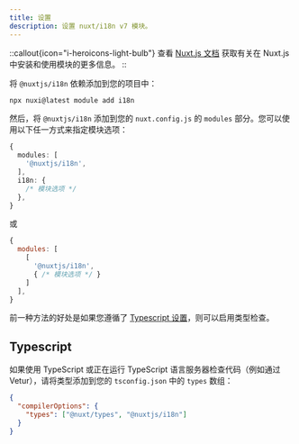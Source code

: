 ```yaml
---
title: 设置
description: 设置 nuxt/i18n v7 模块。
---
```


::callout{icon="i-heroicons-light-bulb"}
查看 [Nuxt.js 文档](https://nuxtjs.org/guides/configuration-glossary/configuration-modules) 获取有关在 Nuxt.js 中安装和使用模块的更多信息。
::

将 `@nuxtjs/i18n` 依赖添加到您的项目中：
```bash
npx nuxi@latest module add i18n
```

然后，将 `@nuxtjs/i18n` 添加到您的 `nuxt.config.js` 的 `modules` 部分。您可以使用以下任一方式来指定模块选项：

```ts {}[nuxt.config.ts]
{
  modules: [
    '@nuxtjs/i18n',
  ],
  i18n: {
    /* 模块选项 */
  },
}
```

或

```js {}[nuxt.config.js]
{
  modules: [
    [
      '@nuxtjs/i18n',
      { /* 模块选项 */ }
    ]
  ],
}
```

前一种方法的好处是如果您遵循了 [Typescript 设置](#typescript)，则可以启用类型检查。

## Typescript

如果使用 TypeScript 或正在运行 TypeScript 语言服务器检查代码（例如通过 Vetur），请将类型添加到您的 `tsconfig.json` 中的 `types` 数组：

```json {}[tsconfig.json]
{
  "compilerOptions": {
    "types": ["@nuxt/types", "@nuxtjs/i18n"]
  }
}
```